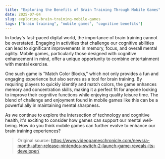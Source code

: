 ```yaml
---
title: "Exploring the Benefits of Brain Training Through Mobile Games"
date: 2025-07-04
slug: exploring-brain-training-mobile-games
tags: ["brain training", "mobile games", "cognitive benefits"]
---
```


In today's fast-paced digital world, the importance of brain training cannot be overstated. Engaging in activities that challenge our cognitive abilities can lead to significant improvements in memory, focus, and overall mental agility. Mobile games, particularly those designed with cognitive enhancement in mind, offer a unique opportunity to combine entertainment with mental exercise.

One such game is "Match Color Blocks," which not only provides a fun and engaging experience but also serves as a tool for brain training. By requiring players to quickly identify and match colors, the game enhances memory and concentration skills, making it a perfect fit for anyone looking to improve their cognitive functions while enjoying quality leisure time. The blend of challenge and enjoyment found in mobile games like this can be a powerful ally in maintaining mental sharpness.

As we continue to explore the intersection of technology and cognitive health, it's exciting to consider how games can support our mental well-being. How do you think mobile games can further evolve to enhance our brain training experiences?
> Original source: https://www.videogameschronicle.com/news/a-month-after-release-nintendos-switch-2-launch-game-reveals-its-developer/